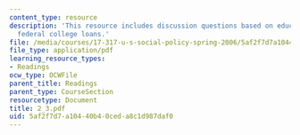 ```yaml
---
content_type: resource
description: 'This resource includes discussion questions based on education policy:
  federal college loans.'
file: /media/courses/17-317-u-s-social-policy-spring-2006/5af2f7d7a10440b40ceda8c1d987daf0_2_3.pdf
file_type: application/pdf
learning_resource_types:
- Readings
ocw_type: OCWFile
parent_title: Readings
parent_type: CourseSection
resourcetype: Document
title: 2_3.pdf
uid: 5af2f7d7-a104-40b4-0ced-a8c1d987daf0
---
```

